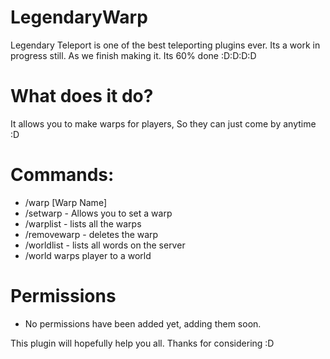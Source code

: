 LegendaryWarp
=========
Legendary Teleport is one of the best teleporting plugins ever. Its a work in progress still. As we finish making it. Its 60% done :D:D:D:D

What does it do?
======


It allows you to make warps for players, So they can just come by anytime :D

Commands:
==========
* /warp [Warp Name]
* /setwarp <warpname> - Allows you to set a warp
* /warplist - lists all the warps
* /removewarp - deletes the warp
* /worldlist - lists all words on the server
* /world <worldname><player> warps player to a world

Permissions
======

* No permissions have been added yet, adding them soon.

This plugin will hopefully help you all. Thanks for considering :D